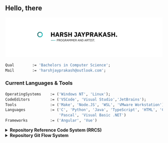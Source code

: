 ## Hello, there

![Profile Banner](./resources/profile-banner.png)

```pas
Qual        := 'Bachelors in Computer Science';
Mail        := 'harshjayprakash@outlook.com';
```

### Current Languages & Tools

```pas
OperatingSystems    := ('Windows NT', 'Linux');
CodeEditors         := ('VSCode', 'Visual Studio','JetBrains');
Tools               := ('Make', 'Node.JS', 'WSL', 'VMware Workstation');
Languages           := ('C', 'Python', 'Java', 'TypeScript', 'HTML', 'CSS', 
                        'Pascal', 'Visual Basic .NET')
Frameworks          := ('Angular', 'Vue')
```

<details>
<summary><strong>Repository Reference Code System (RRCS)</strong></summary>
Each project/repository has a reference code attach to it describing when and if was some
sort of assignment or personal project. Below shows a figure breaking down the code
`HX 2450`. (Inspired by Processor Naming).

![Reference Code Diagram](./resources/rrc-codes.png)
</details>

<details>
<summary><strong>Repository Git Flow System</strong></summary>
Each repository uses some form of git branch, if development is still ongoing. The table
below shows all the potential branches.

<br />

| Branch      | Description                                        |
| :---------- | :------------------------------------------------- |
| `main`      | Most stable version of the project.                |
| `hotfix`    | For urgent fixes that require immediate attention. |
| `next`      | A preparatory branch.                              |
| `dev`       | Active development branch.                         |
| `feature/*` | Individual branches for developing new features.   |
| `rewrite/*` | Rewrite branch.                                    |
| `gh-pages`  | For GitHub Pages deployment.                       |

</details>